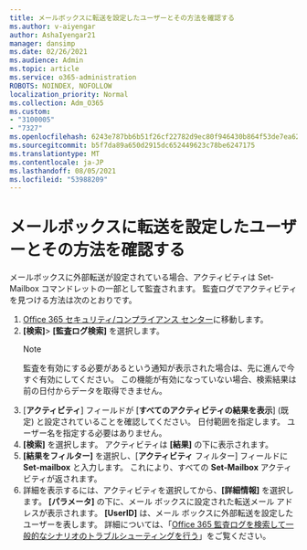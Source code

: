 ```yaml
---
title: メールボックスに転送を設定したユーザーとその方法を確認する
ms.author: v-aiyengar
author: AshaIyengar21
manager: dansimp
ms.date: 02/26/2021
ms.audience: Admin
ms.topic: article
ms.service: o365-administration
ROBOTS: NOINDEX, NOFOLLOW
localization_priority: Normal
ms.collection: Adm_O365
ms.custom:
- "3100005"
- "7327"
ms.openlocfilehash: 6243e787bb6b51f26cf22782d9ec80f946430b864f53de7ea626b7166a674d2c
ms.sourcegitcommit: b5f7da89a650d2915dc652449623c78be6247175
ms.translationtype: MT
ms.contentlocale: ja-JP
ms.lasthandoff: 08/05/2021
ms.locfileid: "53988209"
---
```

# <a name="find-out-who-set-up-forwarding-on-a-mailbox-and-how"></a>メールボックスに転送を設定したユーザーとその方法を確認する

メールボックスに外部転送が設定されている場合、アクティビティは Set-Mailbox コマンドレットの一部として監査されます。 監査ログでアクティビティを見つける方法は次のとおりです。

1. [Office 365 セキュリティ/コンプライアンス センター](https://go.microsoft.com/fwlink/p/?linkid=2077143)に移動します。
1. **[検索]**> **[監査ログ検索]** を選択します。
    > [!NOTE]
    > 監査を有効にする必要があるという通知が表示された場合は、先に進んで今すぐ有効にしてください。 この機能が有効になっていない場合、検索結果は前の日付からデータを取得できません。
1. [**アクティビティ**] フィールドが [**すべてのアクティビティの結果を表示**] (既定) と設定されていることを確認してください。 日付範囲を指定します。 ユーザー名を指定する必要はありません。
1. **[検索]** を選択します。 アクティビティは **[結果]** の下に表示されます。
1. **[結果をフィルター]** を選択し、[**アクティビティ** フィルター] フィールドに **Set-mailbox** と入力します。 これにより、すべての **Set-Mailbox** アクティビティが返されます。
1. 詳細を表示するには、アクティビティを選択してから、**[詳細情報]** を選択します。 **[パラメータ]** の下に、メール ボックスに設定された転送メール アドレスが表示されます。 **[UserID]** は、メール ボックスに外部転送を設定したユーザーを表します。
詳細については、「[Office 365 監査ログを検索して一般的なシナリオのトラブルシューティングを行う](https://go.microsoft.com/fwlink/?linkid=2103944)」をご覧ください。